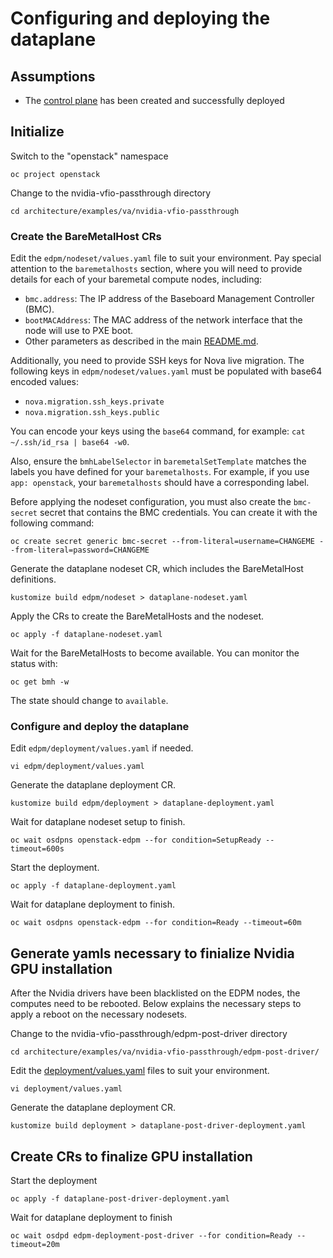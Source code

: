 # Configuring and deploying the dataplane

## Assumptions

- The [control plane](control-plane/README.md) has been created and successfully deployed

## Initialize

Switch to the "openstack" namespace
```
oc project openstack
```
Change to the nvidia-vfio-passthrough directory
```
cd architecture/examples/va/nvidia-vfio-passthrough
```

### Create the BareMetalHost CRs

Edit the `edpm/nodeset/values.yaml` file to suit your environment. Pay special attention to the `baremetalhosts` section, where you will need to provide details for each of your baremetal compute nodes, including:
- `bmc.address`: The IP address of the Baseboard Management Controller (BMC).
- `bootMACAddress`: The MAC address of the network interface that the node will use to PXE boot.
- Other parameters as described in the main [README.md](README.md).

Additionally, you need to provide SSH keys for Nova live migration. The following keys in `edpm/nodeset/values.yaml` must be populated with base64 encoded values:
- `nova.migration.ssh_keys.private`
- `nova.migration.ssh_keys.public`

You can encode your keys using the `base64` command, for example: `cat ~/.ssh/id_rsa | base64 -w0`.

Also, ensure the `bmhLabelSelector` in `baremetalSetTemplate` matches the labels you have defined for your `baremetalhosts`. For example, if you use `app: openstack`, your `baremetalhosts` should have a corresponding label.

Before applying the nodeset configuration, you must also create the `bmc-secret` secret that contains the BMC credentials. You can create it with the following command:
```
oc create secret generic bmc-secret --from-literal=username=CHANGEME --from-literal=password=CHANGEME
```

Generate the dataplane nodeset CR, which includes the BareMetalHost definitions.
```
kustomize build edpm/nodeset > dataplane-nodeset.yaml
```
Apply the CRs to create the BareMetalHosts and the nodeset.
```
oc apply -f dataplane-nodeset.yaml
```

Wait for the BareMetalHosts to become available. You can monitor the status with:
```
oc get bmh -w
```
The state should change to `available`.

### Configure and deploy the dataplane

Edit `edpm/deployment/values.yaml` if needed.
```
vi edpm/deployment/values.yaml
```
Generate the dataplane deployment CR.
```
kustomize build edpm/deployment > dataplane-deployment.yaml
```

Wait for dataplane nodeset setup to finish.
```
oc wait osdpns openstack-edpm --for condition=SetupReady --timeout=600s
```

Start the deployment.
```
oc apply -f dataplane-deployment.yaml
```

Wait for dataplane deployment to finish.
```
oc wait osdpns openstack-edpm --for condition=Ready --timeout=60m
```

## Generate yamls necessary to finialize Nvidia GPU installation
After the Nvidia drivers have been blacklisted on the EDPM nodes, the computes need
to be rebooted. Below explains the necessary steps to apply a reboot on the necessary nodesets.

Change to the nvidia-vfio-passthrough/edpm-post-driver directory
```
cd architecture/examples/va/nvidia-vfio-passthrough/edpm-post-driver/
```
Edit the [deployment/values.yaml](edpm-post-driver/deployment/values.yaml) files to suit
your environment.
```
vi deployment/values.yaml
```
Generate the dataplane deployment CR.
```
kustomize build deployment > dataplane-post-driver-deployment.yaml
```

## Create CRs to finalize GPU installation
Start the deployment
```
oc apply -f dataplane-post-driver-deployment.yaml
```

Wait for dataplane deployment to finish
```
oc wait osdpd edpm-deployment-post-driver --for condition=Ready --timeout=20m
```
